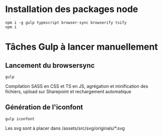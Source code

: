 # Installation des packages node

	npm i -g gulp typescript browser-sync browserify tsify
	npm i


# Tâches Gulp à lancer manuellement

## Lancement du browsersync
	gulp
Compilation SASS en CSS et TS en JS, agrégation et minification des fichiers, upload sur Sharepoint et rechargement automatique

## Génération de l'iconfont
	gulp iconfont
Les svg sont à placer dans /assets/src/svg/originals/*.svg
